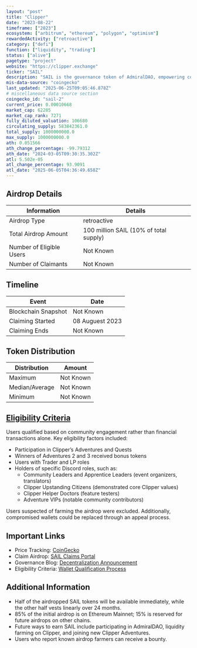 ```yaml
---
layout: "post"
title: "Clipper"
date: "2023-08-22"
timeframe: ["2023"]
ecosystem: ["arbitrum", "ethereum", "polygon", "optimism"]
rewardedActivity: ["retroactive"]
category: ["defi"]
function: ["liquidity", "trading"]
status: ["alive"]
pagetype: "project"
website: "https://clipper.exchange"
ticker: "SAIL"
description: "SAIL is the governance token of AdmiralDAO, empowering community-driven governance and participation in Clipper’s decentralized ecosystem."
mis-data-source: "coingecko"
last_updated: "2025-06-25T09:05:46.878Z"
# miscellaneous data source section
coingecko_id: "sail-2"
current_price: 0.00010668
market_cap: 62285
market_cap_rank: 7271
fully_diluted_valuation: 106680
circulating_supply: 583842361.0
total_supply: 1000000000.0
max_supply: 1000000000.0
ath: 0.051566
ath_change_percentage: -99.79312
ath_date: "2024-03-05T09:30:35.302Z"
atl: 5.502e-05
atl_change_percentage: 93.9091
atl_date: "2025-06-05T04:36:49.658Z"
---
```


## Airdrop Details

| Information              | Details                                |
| ------------------------ | -------------------------------------- |
| Airdrop Type             | retroactive                            |
| Total Airdrop Amount     | 100 million SAIL (10% of total supply) |
| Number of Eligible Users | Not Known                              |
| Number of Claimants      | Not Known                              |

## Timeline

| Event               | Date            |
| ------------------- | --------------- |
| Blockchain Snapshot | Not Known       |
| Claiming Started    | 08 Auguest 2023 |
| Claiming Ends       | Not Known       |

## Token Distribution

| Distribution   | Amount    |
| -------------- | --------- |
| Maximum        | Not Known |
| Median/Average | Not Known |
| Minimum        | Not Known |

## [Eligibility Criteria](https://shipyardsoftware.notion.site/SAIL-Wallet-Qualification-Process-730c3ae3b9714bfab7b6675bc8b5ea10)

Users qualified based on community engagement rather than financial transactions alone. Key eligibility factors included:

- Participation in Clipper’s Adventures and Quests
- Winners of Adventures 2 and 3 received bonus tokens
- Users with Trader and LP roles
- Holders of specific Discord roles, such as:
  - Community Leaders and Apprentice Leaders (event organizers, translators)
  - Clipper Upstanding Citizens (demonstrated core Clipper values)
  - Clipper Helper Doctors (feature testers)
  - Adventure VIPs (notable community contributors)

Users suspected of farming the airdrop were excluded. Additionally, compromised wallets could be replaced through an appeal process.

## Important Links

- Price Tracking: [CoinGecko](https://www.coingecko.com/en/coins/clipper-sail)
- Claim Airdrop: [SAIL Claims Portal](https://clipper.exchange/app/claims/sail)
- Governance Blog: [Decentralization Announcement](https://blog.clipper.exchange/wen-is-now-decentralized-governance-is-coming-to-the-clipper-community/)
- Eligibility Criteria: [Wallet Qualification Process](https://shipyardsoftware.notion.site/SAIL-Wallet-Qualification-Process-730c3ae3b9714bfab7b6675bc8b5ea10)

## Additional Information

- Half of the airdropped SAIL tokens will be available immediately, while the other half vests linearly over 24 months.
- 85% of the initial airdrop is on Ethereum Mainnet; 15% is reserved for future airdrops on other chains.
- Future ways to earn SAIL include participating in AdmiralDAO, liquidity farming on Clipper, and joining new Clipper Adventures.
- Users who report known airdrop farmers can receive a bounty.